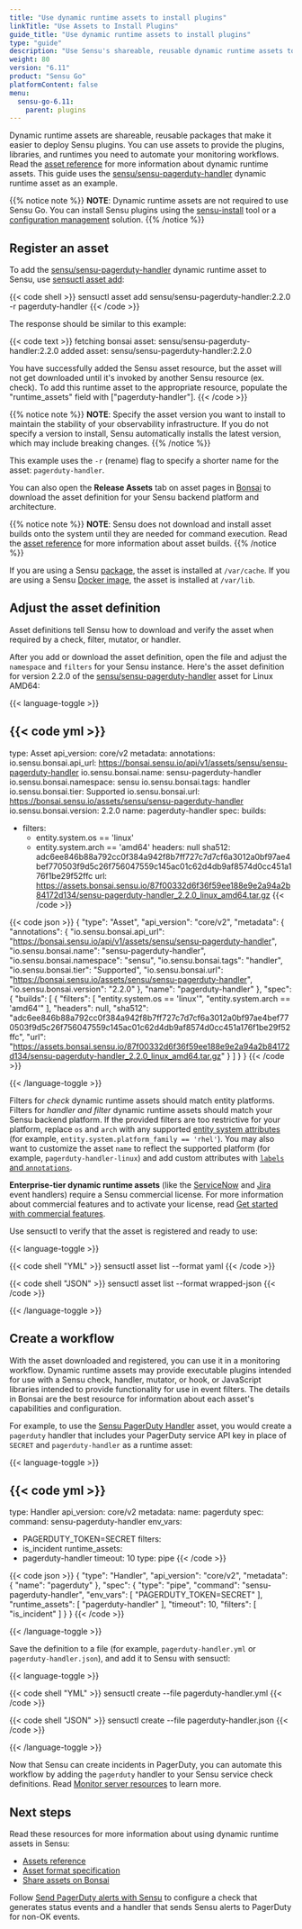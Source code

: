 ```yaml
---
title: "Use dynamic runtime assets to install plugins"
linkTitle: "Use Assets to Install Plugins"
guide_title: "Use dynamic runtime assets to install plugins"
type: "guide"
description: "Use Sensu's shareable, reusable dynamic runtime assets to deploy the plugins, libraries, and runtimes you need for your monitoring and observability workflows."
weight: 80
version: "6.11"
product: "Sensu Go"
platformContent: false
menu: 
  sensu-go-6.11:
    parent: plugins
---
```


Dynamic runtime assets are shareable, reusable packages that make it easier to deploy Sensu plugins.
You can use assets to provide the plugins, libraries, and runtimes you need to automate your monitoring workflows.
Read the [asset reference][1] for more information about dynamic runtime assets.
This guide uses the [sensu/sensu-pagerduty-handler][7] dynamic runtime asset as an example.

{{% notice note %}}
**NOTE**: Dynamic runtime assets are not required to use Sensu Go.
You can install Sensu plugins using the [sensu-install](../install-plugins#install-plugins-with-the-sensu-install-tool) tool or a [configuration management](../../operations/deploy-sensu/configuration-management/) solution.
{{% /notice %}}

## Register an asset

To add the [sensu/sensu-pagerduty-handler][7] dynamic runtime asset to Sensu, use [sensuctl asset add][6]:

{{< code shell >}}
sensuctl asset add sensu/sensu-pagerduty-handler:2.2.0 -r pagerduty-handler
{{< /code >}}

The response should be similar to this example:

{{< code text >}}
fetching bonsai asset: sensu/sensu-pagerduty-handler:2.2.0
added asset: sensu/sensu-pagerduty-handler:2.2.0

You have successfully added the Sensu asset resource, but the asset will not get downloaded until
it's invoked by another Sensu resource (ex. check). To add this runtime asset to the appropriate
resource, populate the "runtime_assets" field with ["pagerduty-handler"].
{{< /code >}}

{{% notice note %}}
**NOTE**: Specify the asset version you want to install to maintain the stability of your observability infrastructure.
If you do not specify a version to install, Sensu automatically installs the latest version, which may include breaking changes.
{{% /notice %}}

This example uses the `-r` (rename) flag to specify a shorter name for the asset: `pagerduty-handler`.

You can also open the **Release Assets** tab on asset pages in [Bonsai][3] to download the asset definition for your Sensu backend platform and architecture.

{{% notice note %}}
**NOTE**: Sensu does not download and install asset builds onto the system until they are needed for command execution.
Read the [asset reference](../assets#dynamic-runtime-asset-builds) for more information about asset builds.
{{% /notice %}}

If you are using a Sensu [package][9], the asset is installed at `/var/cache`.
If you are using a Sensu [Docker image][17], the asset is installed at `/var/lib`.

## Adjust the asset definition

Asset definitions tell Sensu how to download and verify the asset when required by a check, filter, mutator, or handler.

After you add or download the asset definition, open the file and adjust the `namespace` and `filters` for your Sensu instance.
Here's the asset definition for version 2.2.0 of the [sensu/sensu-pagerduty-handler][7] asset for Linux AMD64:

{{< language-toggle >}}

{{< code yml >}}
---
type: Asset
api_version: core/v2
metadata:
  annotations:
    io.sensu.bonsai.api_url: https://bonsai.sensu.io/api/v1/assets/sensu/sensu-pagerduty-handler
    io.sensu.bonsai.name: sensu-pagerduty-handler
    io.sensu.bonsai.namespace: sensu
    io.sensu.bonsai.tags: handler
    io.sensu.bonsai.tier: Supported
    io.sensu.bonsai.url: https://bonsai.sensu.io/assets/sensu/sensu-pagerduty-handler
    io.sensu.bonsai.version: 2.2.0
  name: pagerduty-handler
spec:
  builds:
  - filters:
    - entity.system.os == 'linux'
    - entity.system.arch == 'amd64'
    headers: null
    sha512: adc6ee846b88a792cc0f384a942f8b7ff727c7d7cf6a3012a0bf97ae4bef770503f9d5c26f756047559c145ac01c62d4db9af8574d0cc451a176f1be29f52ffc
    url: https://assets.bonsai.sensu.io/87f00332d6f36f59ee188e9e2a94a2b84172d134/sensu-pagerduty-handler_2.2.0_linux_amd64.tar.gz
{{< /code >}}

{{< code json >}}
{
  "type": "Asset",
  "api_version": "core/v2",
  "metadata": {
    "annotations": {
      "io.sensu.bonsai.api_url": "https://bonsai.sensu.io/api/v1/assets/sensu/sensu-pagerduty-handler",
      "io.sensu.bonsai.name": "sensu-pagerduty-handler",
      "io.sensu.bonsai.namespace": "sensu",
      "io.sensu.bonsai.tags": "handler",
      "io.sensu.bonsai.tier": "Supported",
      "io.sensu.bonsai.url": "https://bonsai.sensu.io/assets/sensu/sensu-pagerduty-handler",
      "io.sensu.bonsai.version": "2.2.0"
    },
    "name": "pagerduty-handler"
  },
  "spec": {
    "builds": [
      {
        "filters": [
          "entity.system.os == 'linux'",
          "entity.system.arch == 'amd64'"
        ],
        "headers": null,
        "sha512": "adc6ee846b88a792cc0f384a942f8b7ff727c7d7cf6a3012a0bf97ae4bef770503f9d5c26f756047559c145ac01c62d4db9af8574d0cc451a176f1be29f52ffc",
        "url": "https://assets.bonsai.sensu.io/87f00332d6f36f59ee188e9e2a94a2b84172d134/sensu-pagerduty-handler_2.2.0_linux_amd64.tar.gz"
      }
    ]
  }
}
{{< /code >}}

{{< /language-toggle >}}

Filters for _check_ dynamic runtime assets should match entity platforms.
Filters for _handler and filter_ dynamic runtime assets should match your Sensu backend platform.
If the provided filters are too restrictive for your platform, replace `os` and `arch` with any supported [entity system attributes][4] (for example, `entity.system.platform_family == 'rhel'`).
You may also want to customize the asset `name` to reflect the supported platform (for example, `pagerduty-handler-linux`) and add custom attributes with [`labels` and `annotations`][5].

**Enterprise-tier dynamic runtime assets** (like the [ServiceNow][10] and [Jira][11] event handlers) require a Sensu commercial license.
For more information about commercial features and to activate your license, read [Get started with commercial features][12].

Use sensuctl to verify that the asset is registered and ready to use:

{{< language-toggle >}}

{{< code shell "YML" >}}
sensuctl asset list --format yaml
{{< /code >}}

{{< code shell "JSON" >}}
sensuctl asset list --format wrapped-json
{{< /code >}}

{{< /language-toggle >}}

## Create a workflow

With the asset downloaded and registered, you can use it in a monitoring workflow.
Dynamic runtime assets may provide executable plugins intended for use with a Sensu check, handler, mutator, or hook, or JavaScript libraries intended to provide functionality for use in event filters.
The details in Bonsai are the best resource for information about each asset's capabilities and configuration.

For example, to use the [Sensu PagerDuty Handler][7] asset, you would create a `pagerduty` handler that includes your PagerDuty service API key in place of `SECRET` and `pagerduty-handler` as a runtime asset:

{{< language-toggle >}}

{{< code yml >}}
---
type: Handler
api_version: core/v2
metadata:
  name: pagerduty
spec:
  command: sensu-pagerduty-handler
  env_vars:
  - PAGERDUTY_TOKEN=SECRET
  filters:
  - is_incident
  runtime_assets:
  - pagerduty-handler
  timeout: 10
  type: pipe
{{< /code >}}

{{< code json >}}
{
  "type": "Handler",
  "api_version": "core/v2",
  "metadata": {
    "name": "pagerduty"
  },
  "spec": {
    "type": "pipe",
    "command": "sensu-pagerduty-handler",
    "env_vars": [
      "PAGERDUTY_TOKEN=SECRET"
    ],
    "runtime_assets": [
      "pagerduty-handler"
    ],
    "timeout": 10,
    "filters": [
      "is_incident"
    ]
  }
}
{{< /code >}}

{{< /language-toggle >}}

Save the definition to a file (for example, `pagerduty-handler.yml` or `pagerduty-handler.json`), and add it to Sensu with sensuctl:

{{< language-toggle >}}

{{< code shell "YML" >}}
sensuctl create --file pagerduty-handler.yml
{{< /code >}}

{{< code shell "JSON" >}}
sensuctl create --file pagerduty-handler.json
{{< /code >}}

{{< /language-toggle >}}

Now that Sensu can create incidents in PagerDuty, you can automate this workflow by adding the `pagerduty` handler to your Sensu service check definitions.
Read [Monitor server resources][13] to learn more.

## Next steps

Read these resources for more information about using dynamic runtime assets in Sensu:

- [Assets reference][1]
- [Asset format specification][14]
- [Share assets on Bonsai][15]

Follow [Send PagerDuty alerts with Sensu][8] to configure a check that generates status events and a handler that sends Sensu alerts to PagerDuty for non-OK events.


[1]: ../assets/
[2]: #create-an-asset
[3]: https://bonsai.sensu.io
[4]: ../../observability-pipeline/observe-entities/entities/#system-attributes
[5]: ../assets#metadata-attributes
[6]: ../../sensuctl/sensuctl-bonsai/#install-dynamic-runtime-asset-definitions
[7]: https://bonsai.sensu.io/assets/sensu/sensu-pagerduty-handler
[8]: ../../observability-pipeline/observe-process/send-pagerduty-alerts/
[9]: ../../platforms/#supported-packages
[10]: https://bonsai.sensu.io/assets/sensu/sensu-servicenow-handler
[11]: https://bonsai.sensu.io/assets/sensu/sensu-jira-handler
[12]: ../../commercial/
[13]: ../../observability-pipeline/observe-schedule/monitor-server-resources/
[14]: ../assets#dynamic-runtime-asset-format-specification
[15]: ../assets#share-an-asset-on-bonsai
[16]: https://bonsai.sensu.io
[17]: ../../platforms/#docker-images
